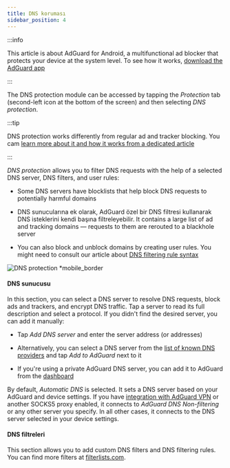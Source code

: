```yaml
---
title: DNS koruması
sidebar_position: 4
---
```


:::info

This article is about AdGuard for Android, a multifunctional ad blocker that protects your device at the system level. To see how it works, [download the AdGuard app](https://agrd.io/download-kb-adblock)

:::

The DNS protection module can be accessed by tapping the _Protection_ tab (second-left icon at the bottom of the screen) and then selecting _DNS protection_.

:::tip

DNS protection works differently from regular ad and tracker blocking. You cam [learn more about it and how it works from a dedicated article](https://adguard-dns.io/kb/general/dns-filtering/#how-does-dns-filtering-work)

:::

_DNS protection_ allows you to filter DNS requests with the help of a selected DNS server, DNS filters, and user rules:

- Some DNS servers have blocklists that help block DNS requests to potentially harmful domains

- DNS sunucularına ek olarak, AdGuard özel bir DNS filtresi kullanarak DNS isteklerini kendi başına filtreleyebilir. It contains a large list of ad and tracking domains — requests to them are rerouted to a blackhole server

- You can also block and unblock domains by creating user rules. You might need to consult our article about [DNS filtering rule syntax](https://adguard-dns.io/kb/general/dns-filtering-syntax/)

![DNS protection \*mobile\_border](https://cdn.adtidy.org/blog/new/u8qtxdns_protection.png)

#### DNS sunucusu

In this section, you can select a DNS server to resolve DNS requests, block ads and trackers, and encrypt DNS traffic. Tap a server to read its full description and select a protocol. If you didn't find the desired server, you can add it manually:

- Tap _Add DNS server_ and enter the server address (or addresses)

- Alternatively, you can select a DNS server from the [list of known DNS providers](https://adguard-dns.io/kb/general/dns-providers/) and tap _Add to AdGuard_ next to it

- If you're using a private AdGuard DNS server, you can add it to AdGuard from the [dashboard](https://adguard-dns.io/dashboard/)

By default, _Automatic DNS_ is selected. It sets a DNS server based on your AdGuard and device settings. If you have [integration with AdGuard VPN](/adguard-for-android/features/integration-with-vpn) or another SOCKS5 proxy enabled, it connects to _AdGuard DNS Non-filtering_ or any other server you specify. In all other cases, it connects to the DNS server selected in your device settings.

#### DNS filtreleri

This section allows you to add custom DNS filters and DNS filtering rules. You can find more filters at [filterlists.com](https://filterlists.com/).
